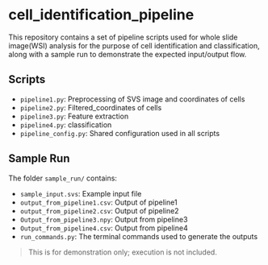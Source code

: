 # cell_identification_pipeline

This repository contains a set of pipeline scripts used for whole slide image(WSI) analysis for the purpose of cell identification and classification, along with a sample run to demonstrate the expected input/output flow.

## Scripts

- `pipeline1.py`: Preprocessing of SVS image and coordinates of cells
- `pipeline2.py`: Filtered_coordinates of cells
- `pipeline3.py`: Feature extraction
- `pipeline4.py`: classification
- `pipeline_config.py`: Shared configuration used in all scripts

## Sample Run

The folder `sample_run/` contains:

- `sample_input.svs`: Example input file
- `output_from_pipeline1.csv`: Output of pipeline1
- `output_from_pipeline2.csv`: Output of pipeline2
- `Output_from_pipeline3.npy`: Output from pipeline3
- `Output_from_pipeline4.csv`: Output from pipeline4
- `run_commands.py`: The terminal commands used to generate the outputs

> This is for demonstration only; execution is not included.
